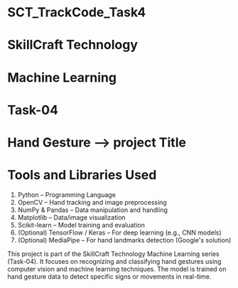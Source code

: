 # SCT_TrackCode_Task4

# SkillCraft Technology

# Machine Learning

# Task-04

# Hand Gesture --> project Title

# Tools and Libraries Used

1. Python – Programming Language
2. OpenCV – Hand tracking and image preprocessing
3. NumPy & Pandas – Data manipulation and handling
4. Matplotlib – Data/image visualization
5. Scikit-learn – Model training and evaluation
6. (Optional) TensorFlow / Keras – For deep learning (e.g., CNN models)
7. (Optional) MediaPipe – For hand landmarks detection (Google's solution)


This project is part of the SkillCraft Technology Machine Learning series (Task-04). It focuses on recognizing and classifying hand gestures using computer vision and machine learning techniques. The model is trained on hand gesture data to detect specific signs or movements in real-time.
